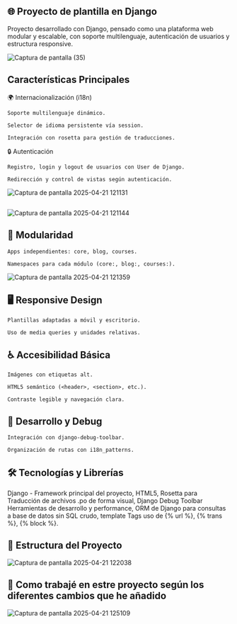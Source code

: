 ## 🌐 Proyecto de plantilla en Django

Proyecto desarrollado con Django, pensado como una plataforma web modular y escalable, con soporte multilenguaje, autenticación de usuarios y estructura responsive.

![Captura de pantalla (35)](https://github.com/user-attachments/assets/290da5fb-02af-4baa-8ff6-6e4b99236cdf)

## Características Principales

🌍 Internacionalización (i18n)

    Soporte multilenguaje dinámico.

    Selector de idioma persistente vía session.

    Integración con rosetta para gestión de traducciones.

🔒 Autenticación

    Registro, login y logout de usuarios con User de Django.

    Redirección y control de vistas según autenticación.

![Captura de pantalla 2025-04-21 121131](https://github.com/user-attachments/assets/323a329e-694f-4dac-96b2-07460feb99c4)

##

![Captura de pantalla 2025-04-21 121144](https://github.com/user-attachments/assets/5b6830b7-acb0-4c49-9144-c84c05518fe8)



## 🧩 Modularidad

    Apps independientes: core, blog, courses.

    Namespaces para cada módulo (core:, blog:, courses:).

![Captura de pantalla 2025-04-21 121359](https://github.com/user-attachments/assets/fa36894c-2cbc-410f-8f0e-4fa453b1653e)


## 🖥️ Responsive Design

    Plantillas adaptadas a móvil y escritorio.

    Uso de media queries y unidades relativas.

## ♿ Accesibilidad Básica

    Imágenes con etiquetas alt.

    HTML5 semántico (<header>, <section>, etc.).

    Contraste legible y navegación clara.

## 🧪 Desarrollo y Debug

    Integración con django-debug-toolbar.

    Organización de rutas con i18n_patterns.

## 🛠 Tecnologías y Librerías

Django - Framework principal del proyecto, HTML5, Rosetta para Traducción de archivos .po de forma visual,
Django Debug Toolbar Herramientas de desarrollo y performance, ORM de Django para consultas a base de datos sin SQL crudo,
template Tags uso de {% url %}, {% trans %}, {% block %}.

## 🧩 Estructura del Proyecto

![Captura de pantalla 2025-04-21 122038](https://github.com/user-attachments/assets/f943bdcb-2754-4149-a7c5-20132ebc16af)

## 📝 Como trabajé en estre proyecto según los diferentes cambios que he añadido

![Captura de pantalla 2025-04-21 125109](https://github.com/user-attachments/assets/771fb7a8-69ce-48d9-adb1-7ceba4c7f019)

